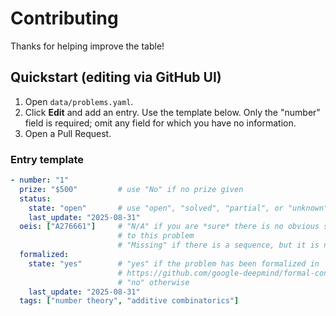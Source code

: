 # Contributing

Thanks for helping improve the table!

## Quickstart (editing via GitHub UI)

1. Open `data/problems.yaml`.
2. Click **Edit** and add an entry. Use the template below.  Only the "number" field is required; omit any field for which you have no information.
3. Open a Pull Request.

### Entry template

```yaml
- number: "1"
  prize: "$500"         # use "No" if no prize given
  status:
    state: "open"       # use "open", "solved", "partial", or "unknown"
    last_update: "2025-08-31"
  oeis: ["A276661"]     # "N/A" if you are *sure* there is no obvious sequence to attach
                        # to this problem
                        # "Missing" if there is a sequence, but it is not in the OEIS
  formalized:
    state: "yes"        # "yes" if the problem has been formalized in
                        # https://github.com/google-deepmind/formal-conjectures
                        # "no" otherwise
    last_update: "2025-08-31"
  tags: ["number theory", "additive combinatorics"]
